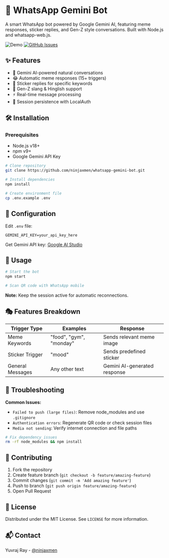 # 🤖 WhatsApp Gemini Bot

A smart WhatsApp bot powered by Google Gemini AI, featuring meme responses, sticker replies, and Gen-Z style conversations. Built with Node.js and whatsapp-web.js.

![Demo](https://img.shields.io/badge/Demo-Coming_Soon-blue) 
[![GitHub Issues](https://img.shields.io/github/issues/ninjaxmen/whatsapp-gemini-bot)](https://github.com/ninjaxmen/whatsapp-gemini-bot/issues)

## ✨ Features

- 🧠 Gemini AI-powered natural conversations
- 😂 Automatic meme responses (15+ triggers)
- 🎨 Sticker replies for specific keywords
- 💬 Gen-Z slang & Hinglish support
- ⚡ Real-time message processing
- 🔄 Session persistence with LocalAuth

## 🛠️ Installation

### Prerequisites
- Node.js v18+
- npm v9+
- Google Gemini API Key

```bash
# Clone repository
git clone https://github.com/ninjaxmen/whatsapp-gemini-bot.git

# Install dependencies
npm install

# Create environment file
cp .env.example .env
```

## 🔑 Configuration

Edit `.env` file:
```env
GEMINI_API_KEY=your_api_key_here
```

Get Gemini API key: [Google AI Studio](https://aistudio.google.com/)

## 🚀 Usage

```bash
# Start the bot
npm start

# Scan QR code with WhatsApp mobile
```

**Note:** Keep the session active for automatic reconnections.

## 🎭 Features Breakdown

| Trigger Type      | Examples                          | Response                      |
|-------------------|-----------------------------------|-------------------------------|
| Meme Keywords     | "food", "gym", "monday"           | Sends relevant meme image     |
| Sticker Trigger   | "mood"                            | Sends predefined sticker      |
| General Messages  | Any other text                    | Gemini AI-generated response  |

## 🚨 Troubleshooting

**Common Issues:**
- `Failed to push (large files)`: Remove node_modules and use `.gitignore`
- `Authentication errors`: Regenerate QR code or check session files
- `Media not sending`: Verify internet connection and file paths

```bash
# Fix dependency issues
rm -rf node_modules && npm install
```

## 🤝 Contributing

1. Fork the repository
2. Create feature branch (`git checkout -b feature/amazing-feature`)
3. Commit changes (`git commit -m 'Add amazing feature'`)
4. Push to branch (`git push origin feature/amazing-feature`)
5. Open Pull Request

## 📜 License

Distributed under the MIT License. See `LICENSE` for more information.

## 📬 Contact

Yuvraj Ray - [@ninjaxmen](https://github.com/ninjaxmen)

